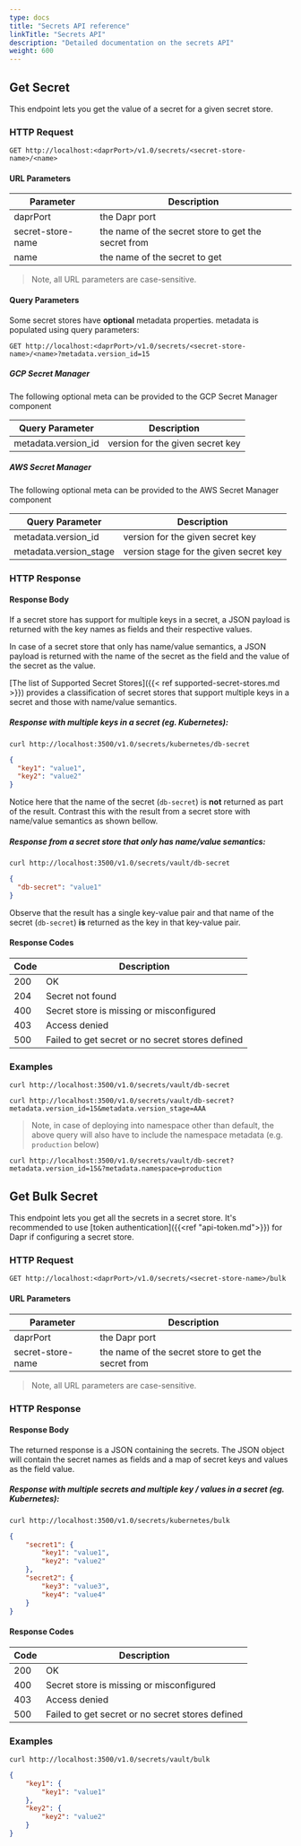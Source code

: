 ```yaml
---
type: docs
title: "Secrets API reference"
linkTitle: "Secrets API"
description: "Detailed documentation on the secrets API"
weight: 600
---
```


## Get Secret

This endpoint lets you get the value of a secret for a given secret store.

### HTTP Request

```
GET http://localhost:<daprPort>/v1.0/secrets/<secret-store-name>/<name>
```

#### URL Parameters

Parameter | Description
--------- | -----------
daprPort | the Dapr port
secret-store-name | the name of the secret store to get the secret from
name | the name of the secret to get

> Note, all URL parameters are case-sensitive.

#### Query Parameters

Some secret stores have **optional** metadata properties. metadata is populated using query parameters:

```
GET http://localhost:<daprPort>/v1.0/secrets/<secret-store-name>/<name>?metadata.version_id=15
```

##### GCP Secret Manager
The following optional meta can be provided to the GCP Secret Manager component

Query Parameter | Description
--------- | -----------
metadata.version_id | version for the given secret key

##### AWS Secret Manager
The following optional meta can be provided to the AWS Secret Manager component

Query Parameter | Description
--------- | -----------
metadata.version_id | version for the given secret key
metadata.version_stage | version stage for the given secret key

### HTTP Response

#### Response Body

If a secret store has support for multiple keys in a secret, a JSON payload is returned with the key names as fields and their respective values.

In case of a secret store that only has name/value semantics, a JSON payload is returned with the name of the secret as the field and the value of the secret as the value.

[The list of Supported Secret Stores]({{< ref supported-secret-stores.md >}}) provides a classification of secret stores that support multiple keys in a secret and those with name/value semantics.

##### Response with multiple keys in a secret (eg. Kubernetes):

```shell
curl http://localhost:3500/v1.0/secrets/kubernetes/db-secret
```

```json
{
  "key1": "value1",
  "key2": "value2"
}
```

Notice here that the name of the secret (`db-secret`) is **not** returned as part of the result. Contrast this with the result from a secret store with name/value semantics as shown bellow.

##### Response from a secret store that only has name/value semantics:

```shell
curl http://localhost:3500/v1.0/secrets/vault/db-secret
```

```json
{
  "db-secret": "value1"
}
```

Observe that the result has a single key-value pair and that name of the secret (`db-secret`) **is** returned as the key in that key-value pair.

#### Response Codes

Code | Description
---- | -----------
200  | OK
204  | Secret not found
400  | Secret store is missing or misconfigured
403  | Access denied
500  | Failed to get secret or no secret stores defined

### Examples

```shell
curl http://localhost:3500/v1.0/secrets/vault/db-secret
```

```shell
curl http://localhost:3500/v1.0/secrets/vault/db-secret?metadata.version_id=15&metadata.version_stage=AAA
```

> Note, in case of deploying into namespace other than  default, the above query will also have to include the namespace metadata (e.g. `production` below)

```shell
curl http://localhost:3500/v1.0/secrets/vault/db-secret?metadata.version_id=15&?metadata.namespace=production
```

## Get Bulk Secret

This endpoint lets you get all the secrets in a secret store.
It's recommended to use [token authentication]({{<ref "api-token.md">}}) for Dapr if configuring a secret store.

### HTTP Request

```
GET http://localhost:<daprPort>/v1.0/secrets/<secret-store-name>/bulk
```

#### URL Parameters

Parameter | Description
--------- | -----------
daprPort | the Dapr port
secret-store-name | the name of the secret store to get the secret from

> Note, all URL parameters are case-sensitive.

### HTTP Response

#### Response Body

The returned response is a JSON containing the secrets. The JSON object will contain the secret names as fields and a map of secret keys and values as the field value.

##### Response with multiple secrets and multiple key / values in a secret (eg. Kubernetes):

```shell
curl http://localhost:3500/v1.0/secrets/kubernetes/bulk
```

```json
{
    "secret1": {
        "key1": "value1",
        "key2": "value2"
    },
    "secret2": {
        "key3": "value3",
        "key4": "value4"
    }
}
```

#### Response Codes

Code | Description
---- | -----------
200  | OK
400  | Secret store is missing or misconfigured
403  | Access denied
500  | Failed to get secret or no secret stores defined

### Examples

```shell
curl http://localhost:3500/v1.0/secrets/vault/bulk
```

```json
{
    "key1": {
        "key1": "value1"
    },
    "key2": {
        "key2": "value2"
    }
}
```
